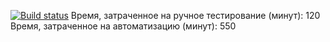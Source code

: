 [![Build status](https://ci.appveyor.com/api/projects/status/2tbelhrqnw2t96r7?svg=true)](https://ci.appveyor.com/project/costya74/test-mode-patterns)
Время, затраченное на ручное тестирование (минут):  120
Время, затраченное на автоматизацию (минут): 550
